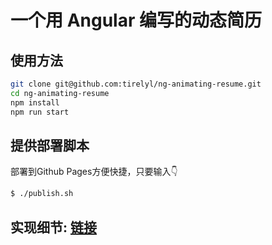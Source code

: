 # 一个用 Angular 编写的动态简历

## 使用方法
``` bash
git clone git@github.com:tirelyl/ng-animating-resume.git
cd ng-animating-resume
npm install
npm run start
```

## 提供部署脚本
部署到Github Pages方便快捷，只要输入👇
```bash
$ ./publish.sh
```

## 实现细节: [链接](https://zhuanlan.zhihu.com/p/81873590)